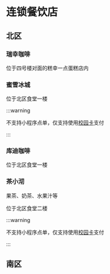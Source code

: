 # 连锁餐饮店

## 北区

### 瑞幸咖啡

位于四号楼对面的糕幸一点蛋糕店内

### 蜜雪冰城

位于北区食堂一楼

:::warning

不支持小程序点单，仅支持使用[校园卡](../../../enrollment/campus_card)支付

:::

### 库迪咖啡

位于北区食堂一楼

### 茶小沏

果茶、奶茶、水果汁等

位于北区食堂二楼

:::warning

不支持小程序点单，仅支持使用[校园卡](../../../enrollment/campus_card)支付

:::

## 南区

